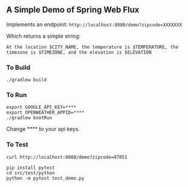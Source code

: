 ## A Simple Demo of Spring Web Flux
Implements an endpoint:
```http://localhost:8080/demo?zipcode=XXXXXXX```

Which returns a simple string:
```
At the location $CITY_NAME, the temperature is $TEMPERATURE, the timezone is $TIMEZONE, and the elevation is $ELEVATION
```

### To Build
```./gradlew build```
### To Run
```
export GOOGLE_API_KEY=****
export OPENWEATHER_APPID=****
./gradlew bootRun
```
Change **** to your api keys.

### To Test
```curl http://localhost:8080/demo?zipcode=97051```

```
pip install pytest
cd src/test/python
python -m pytest test_demo.py

```


